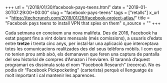 +++
url = "/2019/01/30/facebook-pays-teens.html"
date = "2019-01-30T07:29:00+00:00"
slug = "facebook-pays-teens"
tags = ["retalls"]
x_url = "https://techcrunch.com/2019/01/29/facebook-project-atlas/"
title = "Facebook pays teens to install VPN that spies on them"
x_source = ""
+++


Cada setmana en coneixem una nova malifeta. Des de 2016, Facebook ha estat pagant fins a vint dolars mensuals (més comissions), a usuaris d’edats entre **tretze** i trenta cinc anys, per instal·lar una aplicació que interceptava totes les comunicacions realitzades des del seus telèfons mòbils. I com que no tenien prou amb això, els demanaven que feren una captura de pantalla del seu historial de compres d’Amazon i l’enviaren. El tarannà d’aquest programari es dissimula sota el nom “Facebook Research” (recerca). No es podia dir “Facebook Pickpocketing” (carterista) perquè el llenguatge és molt important i cal mantenir les aparences.

